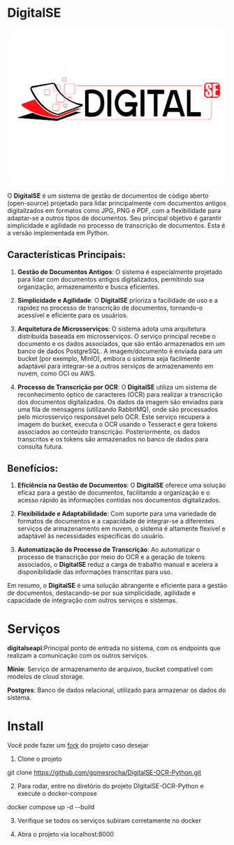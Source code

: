 # DigitalSE 

![DigitalSE](./DigitalSE.jpg)

O **DigitalSE** é um sistema de gestão de documentos de código aberto (open-source) projetado para lidar principalmente com documentos antigos digitalizados em formatos como JPG, PNG e PDF, com a flexibilidade para adaptar-se a outros tipos de documentos. Seu principal objetivo é garantir simplicidade e agilidade no processo de transcrição de documentos.  Esta é a versão implementada em Python.

## Características Principais:

1. **Gestão de Documentos Antigos**: O sistema é especialmente projetado para lidar com documentos antigos digitalizados, permitindo sua organização, armazenamento e busca eficientes.

2. **Simplicidade e Agilidade**: O **DigitalSE** prioriza a facilidade de uso e a rapidez no processo de transcrição de documentos, tornando-o acessível e eficiente para os usuários.

3. **Arquitetura de Microsserviços**: O sistema adota uma arquitetura distribuída baseada em microsserviços. O serviço principal recebe o documento e os dados associados, que são então armazenados em um banco de dados PostgreSQL. A imagem/documento é enviada para um bucket (por exemplo, MinIO), embora o sistema seja facilmente adaptável para integrar-se a outros serviços de armazenamento em nuvem, como OCI ou AWS.

4. **Processo de Transcrição por OCR**: O **DigitalSE** utiliza um sistema de reconhecimento óptico de caracteres (OCR) para realizar a transcrição dos documentos digitalizados. Os dados da imagem são enviados para uma fila de mensagens (utilizando RabbitMQ), onde são processados pelo microsserviço responsável pelo OCR. Este serviço recupera a imagem do bucket, executa o OCR usando o Tesseract e gera tokens associados ao conteúdo transcrição. Posteriormente, os dados transcritos e os tokens são armazenados no banco de dados para consulta futura.

## Benefícios:

1. **Eficiência na Gestão de Documentos**: O **DigitalSE** oferece uma solução eficaz para a gestão de documentos, facilitando a organização e o acesso rápido às informações contidas nos documentos digitalizados.

2. **Flexibilidade e Adaptabilidade**: Com suporte para uma variedade de formatos de documentos e a capacidade de integrar-se a diferentes serviços de armazenamento em nuvem, o sistema é altamente flexível e adaptável às necessidades específicas do usuário.

3. **Automatização do Processo de Transcrição**: Ao automatizar o processo de transcrição por meio do OCR e a geração de tokens associados, o **DigitalSE** reduz a carga de trabalho manual e acelera a disponibilidade das informações transcritas para uso.

Em resumo, o **DigitalSE** é uma solução abrangente e eficiente para a gestão de documentos, destacando-se por sua simplicidade, agilidade e capacidade de integração com outros serviços e sistemas.

# Serviços

**digitalseapi**:Principal ponto de entrada no sistema, com os endpoints que realizam a comunicação com os outros serviços.

**Minio**: Serviço de armazenamento de arquivos, bucket compatível com modelos de cloud storage.

**Postgres**: Banco de dados relacional, utilizado para armazenar os dados do sistema.

# Install


Você pode fazer um [fork](https://github.com/gomesrocha/DigitalSE-OCR-Python/fork) do projeto caso desejar 


1. Clone o projeto



git clone https://github.com/gomesrocha/DigitalSE-OCR-Python.git


2. Para rodar, entre no diretório do projeto DIgitalSE-OCR-Python e execute o docker-compose


docker compose up -d --build


3. Verifique se todos os serviços subiram corretamente no docker

4. Abra o projeto via localhost:8000

